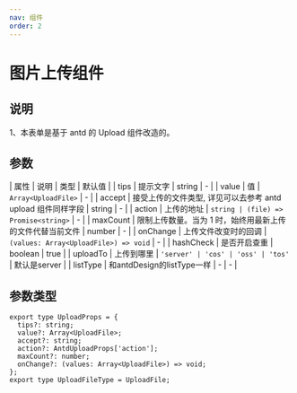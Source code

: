 ```yaml
---
nav: 组件
order: 2
---
```


# 图片上传组件

## 说明

1、本表单是基于 antd 的 Upload 组件改造的。

## 参数

| 属性 | 说明 | 类型 | 默认值 |
| tips | 提示文字 | string | - |
| value | 值 | `Array<UploadFile>` | - |
| accept | 接受上传的文件类型, 详见可以去参考 antd upload 组件同样字段 | string | - |
| action | 上传的地址 | `string | (file) => Promise<string>` | - |
| maxCount | 限制上传数量。当为 1 时，始终用最新上传的文件代替当前文件 | number | - |
| onChange | 上传文件改变时的回调 | `(values: Array<UploadFile>) => void` | - |
| hashCheck | 是否开启查重 | boolean | true |
| uploadTo | 上传到哪里 | `'server' | 'cos' | 'oss' | 'tos'` | 默认是server | 
| listType | 和antdDesign的listType一样 | - | - |

## 参数类型

```
export type UploadProps = {
  tips?: string;
  value?: Array<UploadFile>;
  accept?: string;
  action?: AntdUploadProps['action'];
  maxCount?: number;
  onChange?: (values: Array<UploadFile>) => void;
};
export type UploadFileType = UploadFile;
```

<code src="../../sample-code/upload/index.tsx"></code>
